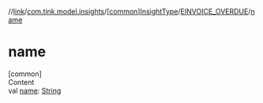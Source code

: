 //[link](../../../index.md)/[com.tink.model.insights](../../index.md)/[[common]InsightType](../index.md)/[EINVOICE_OVERDUE](index.md)/[name](name.md)



# name  
[common]  
Content  
val [name](name.md): [String](https://kotlinlang.org/api/latest/jvm/stdlib/kotlin/-string/index.html)  



